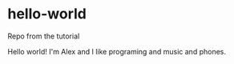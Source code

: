 hello-world
===========

Repo from the tutorial

Hello world! I'm Alex and I like programing and music and phones. 
